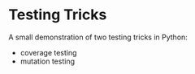 # Testing Tricks

A small demonstration of two testing tricks in Python:

- coverage testing
- mutation testing
